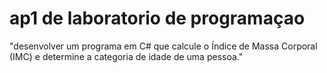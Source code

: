 # ap1 de laboratorio de programaçao
"desenvolver um programa em C# que calcule o Índice de Massa Corporal (IMC) e determine a categoria de idade de uma pessoa."
